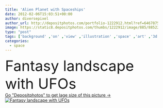 ```yaml
---
title: 'Alien Planet with Spaceships'
date: 2012-02-06T15:03:51+00:00
author: diversepixel
author_url: http://depositphotos.com/portfolio-1222912.html?ref=64678756
image: https://static8.depositphotos.com/thumbs/1222912/image/885/8852268/api_thumb_450.jpg?forcejpeg=true
type: "post"
tags: ['background' ,'on' ,'view' ,'illustration' ,'space' ,'art' ,'3d' ,'landscape' ,'star' ,'fantasy' ,'city' ,'futuristic' ,'fingers' ,'digital' ,'with' ,'wallpaper' ,'planet' ,'world' ,'artwork' ,'science' ,'future' ,'ship' ,'landscapes' ,'universe' ,'fiction' ,'alien' ,'rendering' ,'ufo' ,'of' ,'ladies' ,'de' ,'spaceship' ,'aliens' ,'spaceships' ,'paisaje' ,'science fiction' ,'future city' ]
categories: 
  - space
---
```

<div aling="center">
            <font size="60"> Fantasy landscape with UFOs</font>   
</div>
<div>
    <a href='https://depositphotos.com/8852268/stock-photo-alien-planet-with-spaceships.html?ref=64678756' target=_blank > Go "Depositphotos" to get lage size of this picture ->
        <img href='https://depositphotos.com/8852268/stock-photo-alien-planet-with-spaceships.html?ref=64678756' src='https://static8.depositphotos.com/1222912/885/i/950/depositphotos_8852268-stock-photo-alien-planet-with-spaceships.jpg?forcejpeg=true' alt='Fantasy landscape with UFOs' >
    </a>
</div>
